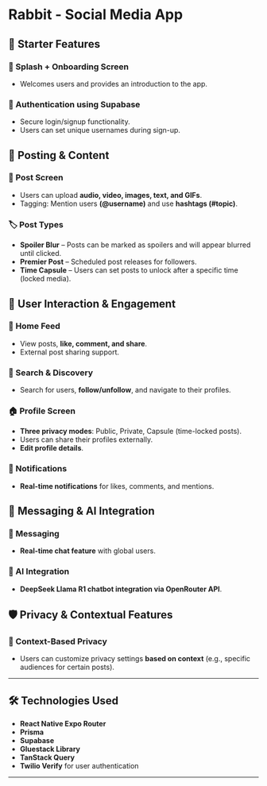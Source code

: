 # Rabbit - Social Media App

## 🚀 Starter Features

### 🏁 Splash + Onboarding Screen
- Welcomes users and provides an introduction to the app.

### 🔐 Authentication using Supabase
- Secure login/signup functionality.
- Users can set unique usernames during sign-up.

## 📢 Posting & Content

### 📝 Post Screen
- Users can upload **audio, video, images, text, and GIFs**.
- Tagging: Mention users **(@username)** and use **hashtags (#topic)**.

### 🏷️ Post Types
- **Spoiler Blur** – Posts can be marked as spoilers and will appear blurred until clicked.
- **Premier Post** – Scheduled post releases for followers.
- **Time Capsule** – Users can set posts to unlock after a specific time (locked media).

## 📣 User Interaction & Engagement

### 🏡 Home Feed
- View posts, **like, comment, and share**.
- External post sharing support.

### 🔎 Search & Discovery
- Search for users, **follow/unfollow**, and navigate to their profiles.

### 🏠 Profile Screen
- **Three privacy modes**: Public, Private, Capsule (time-locked posts).
- Users can share their profiles externally.
- **Edit profile details**.

### 🔔 Notifications
- **Real-time notifications** for likes, comments, and mentions.

## 💬 Messaging & AI Integration

### 💌 Messaging
- **Real-time chat feature** with global users.

### 🤖 AI Integration
- **DeepSeek Llama R1 chatbot integration via OpenRouter API**.

## 🛡️ Privacy & Contextual Features

### 🔏 Context-Based Privacy
- Users can customize privacy settings **based on context** (e.g., specific audiences for certain posts).

---

## 🛠 Technologies Used
- **React Native Expo Router**
- **Prisma**
- **Supabase**
- **Gluestack Library**
- **TanStack Query**
- **Twilio Verify** for user authentication

---
